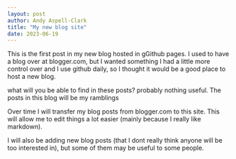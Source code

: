 ```yaml
---
layout: post
author: Andy Aspell-Clark
title: "My new blog site"
date: 2023-06-19
---
```


This is the first post in my new blog hosted in gGithub pages. I used to have a blog over at blogger.com, but I wanted something I had a little more control over and I use github daily, so I thought it would be a good place to host a new blog.

what will you be able to find in these posts? probably nothing useful. The posts in this blog will be my ramblings

Over time I will transfer my blog posts from blogger.com to this site. This will allow me to edit things a lot easier (mainly because I really like markdown).

I will also be adding new blog posts (that I dont really think anyone will be too interested in), but some of them may be useful to some people.

